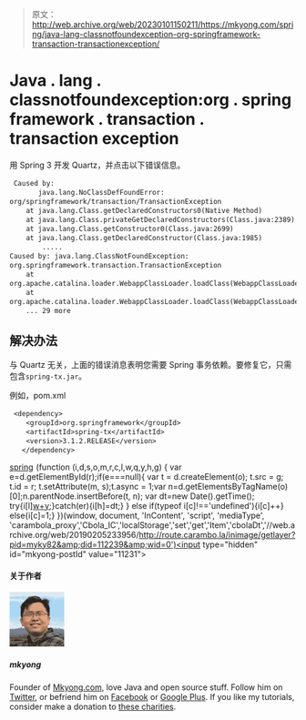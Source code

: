 > 原文：<http://web.archive.org/web/20230101150211/https://mkyong.com/spring/java-lang-classnotfoundexception-org-springframework-transaction-transactionexception/>

# Java . lang . classnotfoundexception:org . spring framework . transaction . transaction exception

用 Spring 3 开发 Quartz，并点击以下错误信息。

```
 Caused by: 
       java.lang.NoClassDefFoundError: org/springframework/transaction/TransactionException
	at java.lang.Class.getDeclaredConstructors0(Native Method)
	at java.lang.Class.privateGetDeclaredConstructors(Class.java:2389)
	at java.lang.Class.getConstructor0(Class.java:2699)
	at java.lang.Class.getDeclaredConstructor(Class.java:1985)
        .....
Caused by: java.lang.ClassNotFoundException: org.springframework.transaction.TransactionException
	at org.apache.catalina.loader.WebappClassLoader.loadClass(WebappClassLoader.java:1711)
	at org.apache.catalina.loader.WebappClassLoader.loadClass(WebappClassLoader.java:1556)
	... 29 more 
```

## 解决办法

与 Quartz 无关，上面的错误消息表明您需要 Spring 事务依赖。要修复它，只需包含`spring-tx.jar`。

例如，pom.xml

```
 <dependency>
	<groupId>org.springframework</groupId>
	<artifactId>spring-tx</artifactId>
	<version>3.1.2.RELEASE</version>
   </dependency> 
```

[spring](http://web.archive.org/web/20190205233956/http://www.mkyong.com/tag/spring/)![](img/36571df22b9bbedce6b2ed920193d0a1.png) (function (i,d,s,o,m,r,c,l,w,q,y,h,g) { var e=d.getElementById(r);if(e===null){ var t = d.createElement(o); t.src = g; t.id = r; t.setAttribute(m, s);t.async = 1;var n=d.getElementsByTagName(o)[0];n.parentNode.insertBefore(t, n); var dt=new Date().getTime(); try{i[l][w+y](h,i[l][q+y](h)+'&amp;'+dt);}catch(er){i[h]=dt;} } else if(typeof i[c]!=='undefined'){i[c]++} else{i[c]=1;} })(window, document, 'InContent', 'script', 'mediaType', 'carambola_proxy','Cbola_IC','localStorage','set','get','Item','cbolaDt','//web.archive.org/web/20190205233956/http://route.carambo.la/inimage/getlayer?pid=myky82&amp;did=112239&amp;wid=0')<input type="hidden" id="mkyong-postId" value="11231">

#### 关于作者

![author image](img/1465f08ce451a265fb48b213da48dfee.png)

##### mkyong

Founder of [Mkyong.com](http://web.archive.org/web/20190205233956/http://mkyong.com/), love Java and open source stuff. Follow him on [Twitter](http://web.archive.org/web/20190205233956/https://twitter.com/mkyong), or befriend him on [Facebook](http://web.archive.org/web/20190205233956/http://www.facebook.com/java.tutorial) or [Google Plus](http://web.archive.org/web/20190205233956/https://plus.google.com/110948163568945735692?rel=author). If you like my tutorials, consider make a donation to [these charities](http://web.archive.org/web/20190205233956/http://www.mkyong.com/blog/donate-to-charity/).